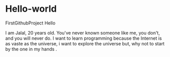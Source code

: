 # Hello-world
FirstGithubProject 
Hello 

I am Jalal, 20 years old. You've never known someone like me, you don't, and you will never do.
I want to learn programming because the Internet is as vaste as the universe, i want to explore the universe but, why not to start by the one in my hands .
